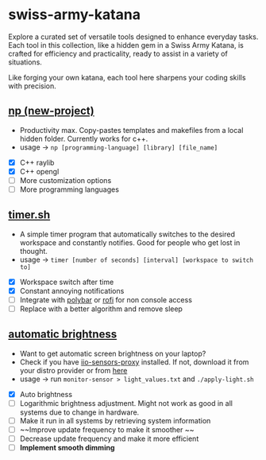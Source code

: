 # swiss-army-katana
Explore a curated set of versatile tools designed to enhance everyday tasks. Each tool in this collection, like a hidden gem in a Swiss Army Katana, is crafted for efficiency and practicality, ready to assist in a variety of situations.

Like forging your own katana, each tool here sharpens your coding skills with precision.

## [np (new-project)](https://github.com/bhu1-103/swiss-army-katana/tree/main/tools/template-handler) 
- Productivity max. Copy-pastes templates and makefiles from a local hidden folder. Currently works for c++.
- usage -> ` np [programming-language] [library] [file_name] `
- [x] C++ raylib
- [x] C++ opengl
- [ ] More customization options
- [ ] More programming languages

## [timer.sh](https://github.com/bhu1-103/swiss-army-katana/tree/main/tools/timer.sh) 
- A simple timer program that automatically switches to the desired workspace and constantly notifies. Good for people who get lost in thought.
- usage -> ` timer [number of seconds] [interval] [workspace to switch to] `
- [x] Workspace switch after time
- [x] Constant annoying notifications
- [ ] Integrate with [polybar](https://github.com/polybar/polybar) or [rofi](https://github.com/davatorium/rofi) for non console access
- [ ] Replace with a better algorithm and remove sleep

## [automatic brightness](https://github.com/bhu1-103/swiss-army-katana/tools/auto-brightness)
- Want to get automatic screen brightness on your laptop? 
- Check if you have [iio-sensors-proxy](https://gitlab.freedesktop.org/hadess/iio-sensor-proxy/) installed. If not, download it from your distro provider or from [here](https://gitlab.freedesktop.org/hadess/iio-sensor-proxy/)
- usage -> run `monitor-sensor > light_values.txt` and `./apply-light.sh`
- [x] Auto brightness
- [ ] Logarithmic brightness adjustment. Might not work as good in all systems due to change in hardware.
- [ ] Make it run in all systems by retrieving system information
- [ ] ~~Improve update frequency to make it smoother ~~
- [ ] Decrease update frequency and make it more efficient
- [ ] **Implement smooth dimming**
